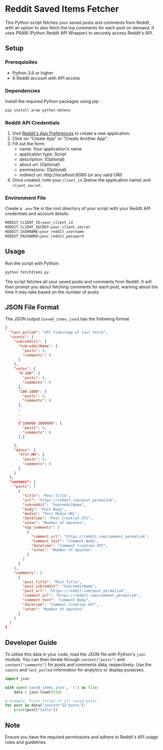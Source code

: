 
# Reddit Saved Items Fetcher

This Python script fetches your saved posts and comments from Reddit, with an option to also fetch the top comments for each post on demand. It uses PRAW (Python Reddit API Wrapper) to securely access Reddit's API.

## Setup

### Prerequisites

- Python 3.6 or higher
- A Reddit account with API access

### Dependencies

Install the required Python packages using pip:

```bash
pip install praw python-dotenv
```

### Reddit API Credentials

1. Visit [Reddit's App Preferences](https://www.reddit.com/prefs/apps) to create a new application.
2. Click on "Create App" or "Create Another App".
3. Fill out the form:
    - name: Your application's name
    - application type: Script
    - description: (Optional)
    - about url: (Optional)
    - permissions: (Optional)
    - redirect uri: http://localhost:8080 (or any valid URI)
4. Once created, note your `client_id` (below the application name) and `client_secret`.

### Environment File

Create a `.env` file in the root directory of your script with your Reddit API credentials and account details:

```js
REDDIT_CLIENT_ID=your_client_id
REDDIT_CLIENT_SECRET=your_client_secret
REDDIT_USERNAME=your_reddit_username
REDDIT_PASSWORD=your_reddit_password
```

## Usage

Run the script with Python:

```bash
python fetchItems.py
```

The script fetches all your saved posts and comments from Reddit. It will then prompt you about fetching comments for each post, warning about the time it may take based on the number of posts.


## JSON File Format

The JSON output (`saved_items.json`) has the following format

```json
{
  "last_pulled": "UTC timestamp of last fetch",
  "counts": {
    "subreddits": {
      "SubredditName": {
        "posts": 0,
        "comments": 0
      }
    },
    "votes": {
      "0-100": {
        "posts": 0,
        "comments": 0
      },
      "100-1000": {
        "posts": 0,
        "comments": 0
      },
      .
      .
      .
      {"100000-1000000": {
        "posts": 0,
        "comments": 0
      },}

    },
    "dates": {
      "YYYY-MM": {
        "posts": 0,
        "comments": 0
      }
    }
  },
  "content": {
    "posts": [
      {
        "title": "Post Title",
        "url": "https://reddit.com/post_permalink",
        "subreddit": "SubredditName",
        "body": "Post Body",
        "media": "Post Media URL",
        "datetime": "Post Creation UTC",
        "votes": "Number of Upvotes",
        "top_comments": [
          {
            "comment_url": "https://reddit.com/comment_permalink",
            "comment_text": "Comment Body",
            "datetime": "Comment Creation UTC",
            "votes": "Number of Upvotes"
          }
        ]
      }
    ],
    "comments": [
      {
        "post_title": "Post Title",
        "post_subreddit": "SubredditName",
        "post_url": "https://reddit.com/post_permalink",
        "comment_url": "https://reddit.com/comment_permalink",
        "comment_text": "Comment Body",
        "datetime": "Comment Creation UTC",
        "votes": "Number of Upvotes"
      }
    ]
  }
}
```

## Developer Guide

To utilize this data in your code, load the JSON file with Python's `json` module. You can then iterate through `content["posts"]` and `content["comments"]` for posts and comments data, respectively. Use the `counts` and `last_pulled` information for analytics or display purposes.

```python
import json

with open('saved_items.json', 'r') as file:
    data = json.load(file)

# Example: Print titles of all saved posts
for post in data["content"]["posts"]:
    print(post["title"])
```

## Note

Ensure you have the required permissions and adhere to Reddit's API usage rules and guidelines.